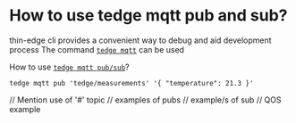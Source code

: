 # How to use tedge mqtt pub and sub?

thin-edge cli provides a convenient way to debug and aid development process
The command [`tedge mqtt`](../references/tedge-mqtt.md) can be used

How to use [`tedge mqtt pub/sub`](../references/tedge-mqtt.md)?

```shell
tedge mqtt pub 'tedge/measurements' '{​​​​ "temperature": 21.3 }'​​​
```

// Mention use of '#' topic
// examples of pubs
// example/s of sub
// QOS example
